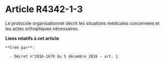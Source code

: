 # Article R4342-1-3

Le protocole organisationnel décrit les situations médicales concernées et les actes orthoptiques nécessaires.

**Liens relatifs à cet article**

	**Créé par**:

	  - Décret n°2016-1670 du 5 décembre 2016 - art. 1
